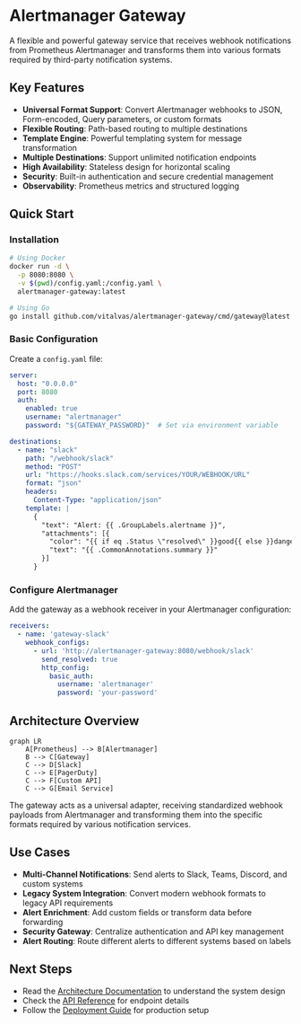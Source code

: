 # Alertmanager Gateway

A flexible and powerful gateway service that receives webhook notifications from Prometheus Alertmanager and transforms them into various formats required by third-party notification systems.

## Key Features

- **Universal Format Support**: Convert Alertmanager webhooks to JSON, Form-encoded, Query parameters, or custom formats
- **Flexible Routing**: Path-based routing to multiple destinations
- **Template Engine**: Powerful templating system for message transformation
- **Multiple Destinations**: Support unlimited notification endpoints
- **High Availability**: Stateless design for horizontal scaling
- **Security**: Built-in authentication and secure credential management
- **Observability**: Prometheus metrics and structured logging

## Quick Start

### Installation

```bash
# Using Docker
docker run -d \
  -p 8080:8080 \
  -v $(pwd)/config.yaml:/config.yaml \
  alertmanager-gateway:latest

# Using Go
go install github.com/vitalvas/alertmanager-gateway/cmd/gateway@latest
```

### Basic Configuration

Create a `config.yaml` file:

```yaml
server:
  host: "0.0.0.0"
  port: 8080
  auth:
    enabled: true
    username: "alertmanager"
    password: "${GATEWAY_PASSWORD}"  # Set via environment variable

destinations:
  - name: "slack"
    path: "/webhook/slack"
    method: "POST"
    url: "https://hooks.slack.com/services/YOUR/WEBHOOK/URL"
    format: "json"
    headers:
      Content-Type: "application/json"
    template: |
      {
        "text": "Alert: {{ .GroupLabels.alertname }}",
        "attachments": [{
          "color": "{{ if eq .Status \"resolved\" }}good{{ else }}danger{{ end }}",
          "text": "{{ .CommonAnnotations.summary }}"
        }]
      }
```

### Configure Alertmanager

Add the gateway as a webhook receiver in your Alertmanager configuration:

```yaml
receivers:
  - name: 'gateway-slack'
    webhook_configs:
      - url: 'http://alertmanager-gateway:8080/webhook/slack'
        send_resolved: true
        http_config:
          basic_auth:
            username: 'alertmanager'
            password: 'your-password'
```

## Architecture Overview

```mermaid
graph LR
    A[Prometheus] --> B[Alertmanager]
    B --> C[Gateway]
    C --> D[Slack]
    C --> E[PagerDuty]
    C --> F[Custom API]
    C --> G[Email Service]
```

The gateway acts as a universal adapter, receiving standardized webhook payloads from Alertmanager and transforming them into the specific formats required by various notification services.

## Use Cases

- **Multi-Channel Notifications**: Send alerts to Slack, Teams, Discord, and custom systems
- **Legacy System Integration**: Convert modern webhook formats to legacy API requirements
- **Alert Enrichment**: Add custom fields or transform data before forwarding
- **Security Gateway**: Centralize authentication and API key management
- **Alert Routing**: Route different alerts to different systems based on labels

## Next Steps

- Read the [Architecture Documentation](architecture.md) to understand the system design
- Check the [API Reference](api.md) for endpoint details
- Follow the [Deployment Guide](deployment.md) for production setup